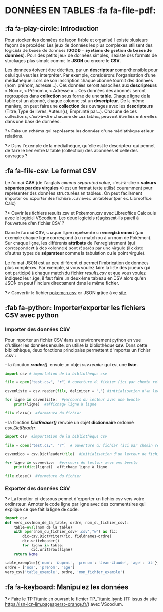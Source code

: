 # DONNÉES EN TABLES <span onclick="window.print()" class="pdf-link"> :fa fa-file-pdf:</span>

## :fa fa-play-circle: Introduction

Pour stocker des données de façon fiable et organisé il existe plusieurs
façons de procéder. Les jeux de données les plus complexes utilisent des
logiciels de bases de données (**SGDB** = **système de gestion de bases de
données**). Pour des petits jeux de données simples, il existe des formats
de stockages plus simple comme le **JSON** ou encore le **CSV**.

Les données doivent être décrites, par un **descripteur** compréhensible
pour celui qui veut les interpréter. Par exemple, considérons
l'organisation d'une médiathèque. Lors de son inscription chaque abonné
fournit des données (nom, prénom, adresse...). Ces données seront
associées aux **descripteurs** « Nom », « Prénom », « Adresse »... Ces
données des abonnés seront regroupées dans **collection** sous forme de
une **table**. Chaque ligne de la table est un abonné, chaque colonne
est un **descripteur**. De la même manière, on peut faire une
**collection** des ouvrages avec les **descripteurs** (Titre, Type de
livres, Auteur(s), Emprunté par...). Chacune de ces collections,
c'est-à-dire chacune de ces tables, peuvent être liés entre elles dans
une base de données.

?> Faire un schéma qui représente les données d'une médiathèque et leur
relations.

?> Dans l'exemple de la médiathèque, qu'elle est le descripteur qui
permet de faire le lien entre la table (collection) des abonnées et
celle des ouvrages ?

## :fa fa-file-csv: Le format CSV

Le format **CSV** (de l'anglais *comma separated value*, c'est-à-dire
« **valeurs séparées par des virgules** ») est un format texte utilisé
couramment pour représenter des données structurées en tableau. On peut
facilement importer ou exporter des fichiers *.csv* avec un tableur (par
ex. Libreoffice Calc).

?> Ouvrir les fichiers results.csv et Pokemon.csv avec
Libreoffice Calc puis avec le logiciel VScodium. Les deux logiciels
réagissent-ils pareil à l'ouverture d'un fichier CSV ?

Dans le format CSV, chaque ligne représente un **enregistrement** (par
exemple chaque ligne correspond à un match ou à un nom de Pokémon). Sur
chaque ligne, les différents **attributs** de l'enregistrement (qui
correspondent à des colonnes) sont réparés par une virgule (il existe
d'autres types de **séparateur** comme la tabulation ou le point virgule).

Le format JSON est un peu différent et permet l'imbrication de données
plus complexes. Par exemple, si vous voulez faire la liste des joueurs
qui ont participé à chaque match du fichier *results.csv* et que vous
voulez indiquez leur âge, il faut faire un deuxième tableau en CSV alors
qu'en JSON on peut l'inclure directement dans le même fichier.

?> Convertir le fichier <a href="https://adrientaudiere.github.io/cours_nsi/_doc/pokemon.csv" target="_blank" rel="noopener"> pokemon.csv</a> en JSON grâce à ce
[site](https://csvjson.com/csv2json).

## :fab fa-python: Importer/exporter les fichiers CSV avec python

### Importer des données CSV

Pour importer un fichier CSV dans un environnement python en vue
d'utiliser les données ensuite, on utilise la bibliothèque **csv**. Dans
cette bibliothèque, deux fonctions principales permettent d'importer un
fichier .csv :

- la fonction ***reader()*** renvoie un objet *csv.reader* qui est une
**liste**.

```python
import csv # importation de la bibliothèque csv

file = open("test.csv", "r") # ouverture du fichier (ici par chemin relatif)

csvenliste = csv.reader(file, delimiter = ",") #initialisation d'un lecteur de fichier, ici delimiter est facultatif puisque la virgule est la valeur par défaut

for ligne in csvenliste:  #parcours du lecteur avec une boucle
    print(ligne)  #affichage ligne à ligne

file.close()  #fermeture du fichier
```

- la fonction ***DictReader()*** renvoie un objet **dictionnaire** ordonné *csv.DictReader*.

```python
import csv  #importation de la bibliothèque csv

file = open("test.csv", "r")  # ouverture du fichier (ici par chemin relatif)

csvendico = csv.DictReader(file)  #initialisation d'un lecteur de fichier avec création automatique de dictionnaire

for ligne in csvendico:  #parcours du lecteur avec une boucle
    print(dict(ligne))  affichage ligne à ligne

file.close()  #fermeture du fichier
```


### Exporter des données CSV

?> La fonction ci-dessous permet d'exporter un fichier csv vers
votre ordinateur. Annoter le code ligne par ligne avec des commentaires
qui explique ce que fait la ligne de code.

```python
import csv
def vers_csv(nom_de_la_table, ordre, nom_du_fichier_csv):
    table=eval(nom_de_la_table)
    with open(nom_du_fichier_csv+'.csv',"w") as fic:
        dic=csv.DictWriter(fic, fieldnames=ordre)
        dic.writeheader()
        for ligne in table:
            dic.writerow(ligne)
    return None

table_exemple=[{'nom': 'Dupont', 'prenom': 'Jean-Claude', 'age': '32'},{'nom': 'Duteil', 'prenom': 'Paul', 'age': '41'},{'nom': 'Claudon', 'prenom': 'Goery', 'age': '37'},{'nom': 'Tonton', 'prenom': 'Pierre', 'age': '54'},{'nom': 'Penard', 'prenom': 'Bob', 'age': '18'},{'nom': 'Herpoix', 'prenom': 'Stephane', 'age': '55'},{'nom': 'Salicorne', 'prenom': 'Bruno', 'age': '15'},{'nom': 'Poiteau', 'prenom': 'Maxe', 'age': '33'},{'nom': 'Clanget', 'prenom': 'Gilles', 'age': '54'},{'nom': 'Luillier', 'prenom': 'Martin', 'age': '34'},{'nom': 'Clanget', 'prenom': 'Justine', 'age': '14'},{'nom': 'Gillier', 'prenom': 'Paul', 'age': '16'}]
ordre = ['nom', 'prenom', 'age']
vers_csv('table_exemple', ordre, 'mon_fichier_example')
```


## :fa fa-keyboard: Manipulez les données


?> Faire le TP Titanic en ouvrant le fichier [TP_Titanic.ipynb](https://adrientaudiere.github.io/cours_nsi/_doc/TP_Titanic.ipynb) (TP issus du site https://isn-icn-ljm.pagesperso-orange.fr/) avec VScodium.
